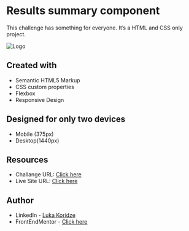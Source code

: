 # Results summary component

This challenge has something for everyone. It’s a HTML and CSS only project.

![Logo](https://res.cloudinary.com/dz209s6jk/image/upload/v1676651421/Challenges/xals0mqfmph6kcspsezk.jpg)


## Created with
- Semantic HTML5 Markup
- CSS custom properties
- Flexbox
- Responsive Design

## Designed for only two devices 
- Mobile (375px)
- Desktop(1440px)

## Resources

- Challange URL: [Click here](https://www.frontendmentor.io/solutions/result-summary-component-ixguL9WDxV)
- Live Site URL: [Click here](https://lukenso.github.io/Result-Summary-Component/)
## Author

- LinkedIn - [Luka Koridze](https://www.linkedin.com/in/luka-koridze-4397571a4/)
- FrontEndMentor - [Click here](https://www.frontendmentor.io/profile/lukenso)

